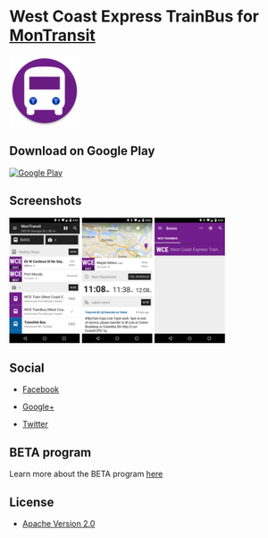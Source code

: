 # West Coast Express TrainBus for [MonTransit](https://github.com/mtransitapps/mtransit-for-android)

<img width="25%" height="25%" src="https://raw.githubusercontent.com/mtransitapps/ca-west-coast-express-bus-android/master/pub/hi-res-app-icon.png"/>

## Download on Google Play

[![Google Play](https://developer.android.com/images/brand/en_app_rgb_wo_60.png)](https://play.google.com/store/apps/details?id=org.mtransit.android.ca_west_coast_express_bus)

## Screenshots

<img width="25%" height="25%" src="https://raw.githubusercontent.com/mtransitapps/ca-west-coast-express-bus-android/master/pub/screenshot-phone-1.png"/>
<img width="25%" height="25%" src="https://raw.githubusercontent.com/mtransitapps/ca-west-coast-express-bus-android/master/pub/screenshot-phone-2.png"/>
<img width="25%" height="25%" src="https://raw.githubusercontent.com/mtransitapps/ca-west-coast-express-bus-android/master/pub/screenshot-phone-3.png"/>

## Social

* [Facebook](https://www.facebook.com/MonTransit)

* [Google+](http://gplus.to/MonTransit/)

* [Twitter](https://twitter.com/montransit)

## BETA program

Learn more about the BETA program [here](https://github.com/mtransitapps/mtransit-for-android/wiki/BETA)

## License

* [Apache Version 2.0](http://www.apache.org/licenses/LICENSE-2.0.html)
